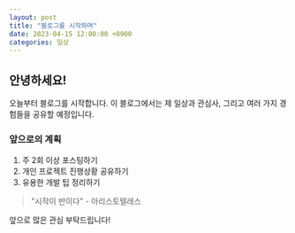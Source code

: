 ```yaml
---
layout: post
title: "블로그를 시작하며"
date: 2023-04-15 12:00:00 +0900
categories: 일상
---
```


## 안녕하세요!

오늘부터 블로그를 시작합니다. 이 블로그에서는 제 일상과 관심사, 그리고 여러 가지 경험들을 공유할 예정입니다.

### 앞으로의 계획

1. 주 2회 이상 포스팅하기
2. 개인 프로젝트 진행상황 공유하기
3. 유용한 개발 팁 정리하기

> "시작이 반이다" - 아리스토텔레스

앞으로 많은 관심 부탁드립니다! 